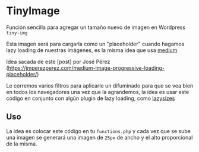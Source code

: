# TinyImage

Función sencilla para agregar un tamaño nuevo de imagen en Wordpress `tiny-img`

Esta imagen será para cargarla como un "placeholder" cuando hagamos lazy loading de nuestras imágenes, es la misma idea que usa [medium](http://medium.com/)

Idea sacada de este [post] por José Pérez (https://jmperezperez.com/medium-image-progressive-loading-placeholder/)

Le corremos varios filtros para aplicarle un difuminado para que se vea bien en todos los navegadores una vez que la agrandemos, la idea es usar este código en conjunto con algún plugin de lazy loading, como [lazysizes](http://afarkas.github.io/lazysizes/)


## Uso

La idea es colocar este código en tu `functions.php` y cada vez que se sube una imagen se generará una imagen de `25px` de ancho y el alto proporcional de la misma.
